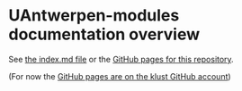 # UAntwerpen-modules documentation overview

See [the index.md file](docs-mkdocs/index.md) or the
[GitHub pages for this repository](https://hpcuantwerpen.github.io/UAntwerpen-modules).

(For now the [GitHub pages are on the klust GitHub account](https://klust.github.io/UAntwerpen-modules))
